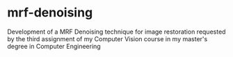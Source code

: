 # mrf-denoising

Development of a MRF Denoising technique for image restoration requested 
by the third assignment of my Computer Vision course in my master's degree 
in Computer Engineering

